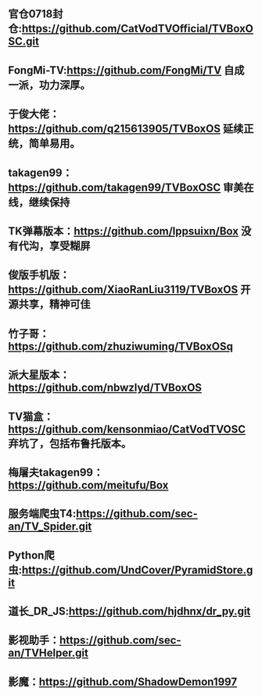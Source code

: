 ## 官仓0718封仓:https://github.com/CatVodTVOfficial/TVBoxOSC.git

## FongMi-TV:https://github.com/FongMi/TV  自成一派，功力深厚。

## 于俊大佬：https://github.com/q215613905/TVBoxOS  延续正统，简单易用。

## takagen99：https://github.com/takagen99/TVBoxOSC  审美在线，继续保持

## TK弹幕版本：https://github.com/lppsuixn/Box  没有代沟，享受糊屏

## 俊版手机版：https://github.com/XiaoRanLiu3119/TVBoxOS  开源共享，精神可佳

## 竹子哥：https://github.com/zhuziwuming/TVBoxOSq  

## 派大星版本：https://github.com/nbwzlyd/TVBoxOS

## TV猫盒：https://github.com/kensonmiao/CatVodTVOSC  弃坑了，包括布鲁托版本。

## 梅屠夫takagen99：https://github.com/meitufu/Box

## 服务端爬虫T4:https://github.com/sec-an/TV_Spider.git

## Python爬虫:https://github.com/UndCover/PyramidStore.git

## 道长_DR_JS:https://github.com/hjdhnx/dr_py.git

## 影视助手：https://github.com/sec-an/TVHelper.git

## 影魔：https://github.com/ShadowDemon1997  
